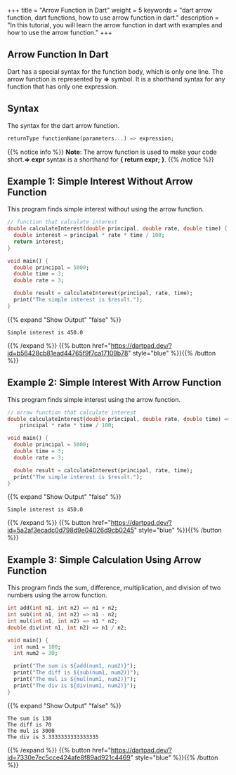 +++
title = "Arrow Function in Dart"
weight = 5
keywords = "dart arrow function, dart functions, how to use arrow function in dart."
description = "In this tutorial, you will learn the arrow function in dart with examples and how to use the arrow function."
+++

## Arrow Function In Dart
Dart has a special syntax for the function body, which is only one line. The arrow function is represented by **=>** symbol. It is a shorthand syntax for any function that has only one expression.

## Syntax 
The syntax for the dart arrow function.

```dart
returnType functionName(parameters...) => expression;

```
{{% notice info %}}
**Note**: The arrow function is used to make your code short.**=> expr** syntax is a shorthand for **{ return expr; }**. 
{{% /notice %}}


## Example 1: Simple Interest Without Arrow Function
This program finds simple interest without using the arrow function.
```dart
// function that calculate interest
double calculateInterest(double principal, double rate, double time) {
  double interest = principal * rate * time / 100;
  return interest;
}

void main() {
  double principal = 5000;
  double time = 3;
  double rate = 3;

  double result = calculateInterest(principal, rate, time);
  print("The simple interest is $result.");
}
```
{{% expand "Show Output" "false" %}}
````plaintext
Simple interest is 450.0
````
{{% /expand %}}
{{% button href="https://dartpad.dev/?id=b56428cb81ead44765f9f7ca17109b78" style="blue" %}}{{% /button %}}


## Example 2: Simple Interest With Arrow Function
This program finds simple interest using the arrow function.
```dart
// arrow function that calculate interest
double calculateInterest(double principal, double rate, double time) =>
    principal * rate * time / 100;

void main() {
  double principal = 5000;
  double time = 3;
  double rate = 3;

  double result = calculateInterest(principal, rate, time);
  print("The simple interest is $result.");
}

```
{{% expand "Show Output" "false" %}}
````plaintext
Simple interest is 450.0
````
{{% /expand %}}
{{% button href="https://dartpad.dev/?id=5a2af3ecadc0d798d9e04026d9cb0245" style="blue" %}}{{% /button %}}

## Example 3: Simple Calculation Using Arrow Function
This program finds the sum, difference, multiplication, and division of two numbers using the arrow function.
```dart
int add(int n1, int n2) => n1 + n2;
int sub(int n1, int n2) => n1 - n2;
int mul(int n1, int n2) => n1 * n2;
double div(int n1, int n2) => n1 / n2;

void main() {
  int num1 = 100;
  int num2 = 30;

  print("The sum is ${add(num1, num2)}");
  print("The diff is ${sub(num1, num2)}");
  print("The mul is ${mul(num1, num2)}");
  print("The div is ${div(num1, num2)}");
}
```
{{% expand "Show Output" "false" %}}
````plaintext
The sum is 130
The diff is 70
The mul is 3000
The div is 3.3333333333333335
````
{{% /expand %}}
{{% button href="https://dartpad.dev/?id=7330e7ec5cce424afe8f89ad921c4469" style="blue" %}}{{% /button %}}


